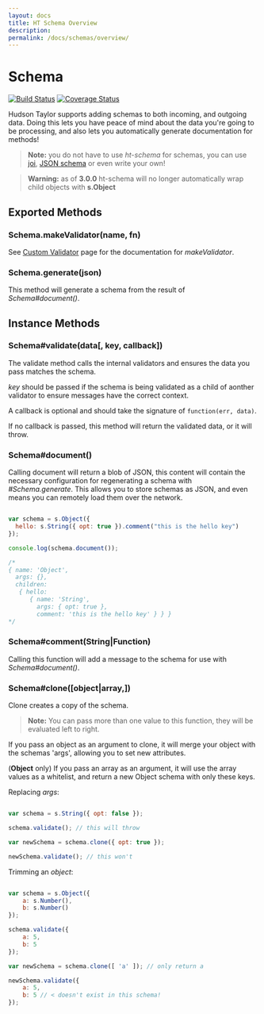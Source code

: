 ```yaml
---
layout: docs
title: HT Schema Overview
description: 
permalink: /docs/schemas/overview/
---
```


# Schema

[![Build Status](https://travis-ci.org/hudson-taylor/ht-schema.svg?branch=master)](https://travis-ci.org/hudson-taylor/ht-schema)
[![Coverage Status](https://img.shields.io/coveralls/hudson-taylor/ht-schema.svg)](https://coveralls.io/r/hudson-taylor/ht-schema)

Hudson Taylor supports adding schemas to both incoming, and outgoing data. Doing this lets you have peace of mind about the data you're going to be processing, and also lets you automatically generate documentation for methods!

<blockquote class="ht-callout ht-callout-info">
  <p>
    <b>Note:</b> you do not have to use <i>ht-schema</i> for schemas, you can use <a href="https://github.com/hudson-taylor/ht-joi">joi</a>, <a href="https://github.com/hudson-taylor/ht-tv4">JSON schema</a> or even write your own!
  </p>
</blockquote>

<blockquote class="ht-callout ht-callout-warning">
  <p>
    <b>Warning:</b> as of <b>3.0.0</b> ht-schema will no longer automatically wrap child objects with <b>s.Object</b>
  </p>
</blockquote>

## Exported Methods

### Schema.makeValidator(name, fn)

See [Custom Validator](/docs/schemas/custom/) page for the documentation for *makeValidator*.

### Schema.generate(json)

This method will generate a schema from the result of *Schema#document()*.

## Instance Methods

### Schema#validate(data[, key, callback])

The validate method calls the internal validators and ensures the data you pass matches the schema.

*key* should be passed if the schema is being validated as a child of aonther validator to ensure messages have the correct context.

A callback is optional and should take the signature of `function(err, data)`.

If no callback is passed, this method will return the validated data, or it will throw.

### Schema#document()

Calling document will return a blob of JSON, this content will contain the necessary configuration for regenerating a schema with *#Schema.generate*. This allows you to store schemas as JSON, and even means you can remotely load them over the network.

```js

var schema = s.Object({
  hello: s.String({ opt: true }).comment("this is the hello key")
});

console.log(schema.document());

/*
{ name: 'Object',
  args: {},
  children:
   { hello:
      { name: 'String',
        args: { opt: true },
        comment: 'this is the hello key' } } }
*/

```

### Schema#comment(String|Function)

Calling this function will add a message to the schema for use with *Schema#document()*.

### Schema#clone([object|array,])

Clone creates a copy of the schema.

<blockquote class="ht-callout ht-callout-info">
  <p>
    <b>Note:</b> You can pass more than one value to this function, they will be evaluated left to right.
  </p>
</blockquote>

If you pass an object as an argument to clone, it will merge your object with the schemas 'args', allowing you to set new attributes.

(**Object** only) If you pass an array as an argument, it will use the array values as a whitelist, and return a new Object schema with only these keys.

Replacing *args*:

```js

var schema = s.String({ opt: false });

schema.validate(); // this will throw

var newSchema = schema.clone({ opt: true });

newSchema.validate(); // this won't

```

Trimming an *object*:

```js

var schema = s.Object({
    a: s.Number(),
    b: s.Number()
});

schema.validate({
    a: 5,
    b: 5
});

var newSchema = schema.clone([ 'a' ]); // only return a

newSchema.validate({
    a: 5,
    b: 5 // < doesn't exist in this schema!
});

```
